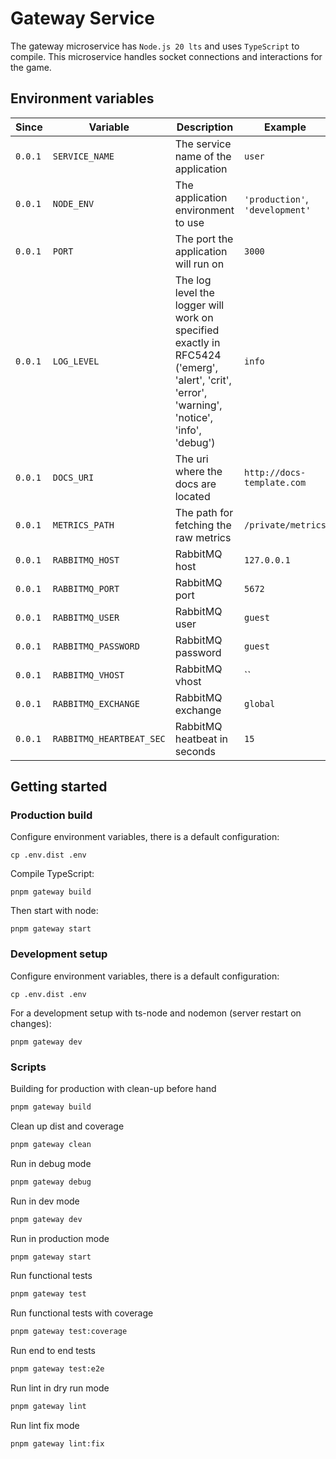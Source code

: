 # Gateway Service

The gateway microservice has `Node.js 20 lts` and uses `TypeScript` to compile.
This microservice handles socket connections and interactions for the game.

## Environment variables

| Since   | Variable                 | Description                                                                                                                                  | Example                         |
|---------|--------------------------|----------------------------------------------------------------------------------------------------------------------------------------------|---------------------------------|
| `0.0.1` | `SERVICE_NAME`           | The service name of the application                                                                                                          | `user`                          |
| `0.0.1` | `NODE_ENV`               | The application environment to use                                                                                                           | `'production'`, `'development'` |
| `0.0.1` | `PORT`                   | The port the application will run on                                                                                                         | `3000`                          |
| `0.0.1` | `LOG_LEVEL`              | The log level the logger will work on specified exactly in RFC5424 ('emerg', 'alert', 'crit', 'error', 'warning', 'notice', 'info', 'debug') | `info`                          |
| `0.0.1` | `DOCS_URI`               | The uri where the docs are located                                                                                                           | `http://docs-template.com`      |
| `0.0.1` | `METRICS_PATH`           | The path for fetching the raw metrics                                                                                                        | `/private/metrics`              |
| `0.0.1` | `RABBITMQ_HOST`          | RabbitMQ host                                                                                                                                | `127.0.0.1`                     |
| `0.0.1` | `RABBITMQ_PORT`          | RabbitMQ port                                                                                                                                | `5672`                          |
| `0.0.1` | `RABBITMQ_USER`          | RabbitMQ user                                                                                                                                | `guest`                         |
| `0.0.1` | `RABBITMQ_PASSWORD`      | RabbitMQ password                                                                                                                            | `guest`                         |
| `0.0.1` | `RABBITMQ_VHOST`         | RabbitMQ vhost                                                                                                                               | ``                              |
| `0.0.1` | `RABBITMQ_EXCHANGE`      | RabbitMQ exchange                                                                                                                            | `global`                        |
| `0.0.1` | `RABBITMQ_HEARTBEAT_SEC` | RabbitMQ heatbeat in seconds                                                                                                                 | `15`                            |

## Getting started

### Production build

Configure environment variables, there is a default configuration:

```
cp .env.dist .env
```

Compile TypeScript:

```
pnpm gateway build
```

Then start with node:

```
pnpm gateway start
```

### Development setup

Configure environment variables, there is a default configuration:

```
cp .env.dist .env
```

For a development setup with ts-node and nodemon (server restart on changes):

```
pnpm gateway dev
```

### Scripts

Building for production with clean-up before hand

```bash
pnpm gateway build
```

Clean up dist and coverage

```bash
pnpm gateway clean
```

Run in debug mode

```bash
pnpm gateway debug
```

Run in dev mode

```bash
pnpm gateway dev
```

Run in production mode

```bash
pnpm gateway start
```

Run functional tests

```bash
pnpm gateway test
```

Run functional tests with coverage

```bash
pnpm gateway test:coverage
```

Run end to end tests

```bash
pnpm gateway test:e2e
```

Run lint in dry run mode

```bash
pnpm gateway lint
```

Run lint fix mode

```bash
pnpm gateway lint:fix
```
